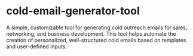 # cold-email-generator-tool
A simple, customizable tool for generating cold outreach emails for sales, networking, and business development. This tool helps automate the creation of personalized, well-structured cold emails based on templates and user-defined inputs.
